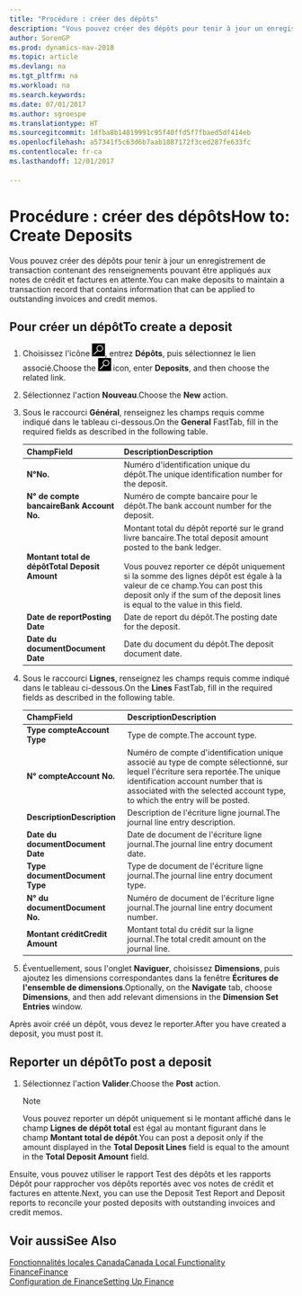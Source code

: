 ```yaml
---
title: "Procédure : créer des dépôts"
description: "Vous pouvez créer des dépôts pour tenir à jour un enregistrement de transaction contenant des renseignements pouvant être appliqués aux notes de crédit et factures en attente."
author: SorenGP
ms.prod: dynamics-nav-2018
ms.topic: article
ms.devlang: na
ms.tgt_pltfrm: na
ms.workload: na
ms.search.keywords: 
ms.date: 07/01/2017
ms.author: sgroespe
ms.translationtype: HT
ms.sourcegitcommit: 1dfba8b14019991c95f40ffd5f7fbaed5df414eb
ms.openlocfilehash: a57341f5c63d6b7aab1887172f3ced287fe633fc
ms.contentlocale: fr-ca
ms.lasthandoff: 12/01/2017

---
```

# <a name="how-to-create-deposits"></a><span data-ttu-id="1d74e-103">Procédure : créer des dépôts</span><span class="sxs-lookup"><span data-stu-id="1d74e-103">How to: Create Deposits</span></span>
<span data-ttu-id="1d74e-104">Vous pouvez créer des dépôts pour tenir à jour un enregistrement de transaction contenant des renseignements pouvant être appliqués aux notes de crédit et factures en attente.</span><span class="sxs-lookup"><span data-stu-id="1d74e-104">You can make deposits to maintain a transaction record that contains information that can be applied to outstanding invoices and credit memos.</span></span>  

## <a name="to-create-a-deposit"></a><span data-ttu-id="1d74e-105">Pour créer un dépôt</span><span class="sxs-lookup"><span data-stu-id="1d74e-105">To create a deposit</span></span>  
1.  <span data-ttu-id="1d74e-106">Choisissez l'icône ![Page ou rapport pour la recherche](../../media/ui-search/search_small.png "icône Page ou rapport pour la recherche"), entrez **Dépôts**, puis sélectionnez le lien associé.</span><span class="sxs-lookup"><span data-stu-id="1d74e-106">Choose the ![Search for Page or Report](../../media/ui-search/search_small.png "Search for Page or Report icon") icon, enter **Deposits**, and then choose the related link.</span></span>  
2.  <span data-ttu-id="1d74e-107">Sélectionnez l'action **Nouveau**.</span><span class="sxs-lookup"><span data-stu-id="1d74e-107">Choose the **New** action.</span></span>  
3.  <span data-ttu-id="1d74e-108">Sous le raccourci **Général**, renseignez les champs requis comme indiqué dans le tableau ci-dessous.</span><span class="sxs-lookup"><span data-stu-id="1d74e-108">On the **General** FastTab, fill in the required fields as described in the following table.</span></span>  

    |<span data-ttu-id="1d74e-109">Champ</span><span class="sxs-lookup"><span data-stu-id="1d74e-109">Field</span></span>|<span data-ttu-id="1d74e-110">Description</span><span class="sxs-lookup"><span data-stu-id="1d74e-110">Description</span></span>|  
    |---------------------------------|---------------------------------------|  
    |<span data-ttu-id="1d74e-111">**N°**</span><span class="sxs-lookup"><span data-stu-id="1d74e-111">**No.**</span></span>|<span data-ttu-id="1d74e-112">Numéro d'identification unique du dépôt.</span><span class="sxs-lookup"><span data-stu-id="1d74e-112">The unique identification number for the deposit.</span></span>|  
    |<span data-ttu-id="1d74e-113">**N° de compte bancaire**</span><span class="sxs-lookup"><span data-stu-id="1d74e-113">**Bank Account No.**</span></span>|<span data-ttu-id="1d74e-114">Numéro de compte bancaire pour le dépôt.</span><span class="sxs-lookup"><span data-stu-id="1d74e-114">The bank account number for the deposit.</span></span>|  
    |<span data-ttu-id="1d74e-115">**Montant total de dépôt**</span><span class="sxs-lookup"><span data-stu-id="1d74e-115">**Total Deposit Amount**</span></span>|<span data-ttu-id="1d74e-116">Montant total du dépôt reporté sur le grand livre bancaire.</span><span class="sxs-lookup"><span data-stu-id="1d74e-116">The total deposit amount posted to the bank ledger.</span></span><br /><br /> <span data-ttu-id="1d74e-117">Vous pouvez reporter ce dépôt uniquement si la somme des lignes dépôt est égale à la valeur de ce champ.</span><span class="sxs-lookup"><span data-stu-id="1d74e-117">You can post this deposit only if the sum of the deposit lines is equal to the value in this field.</span></span>|  
    |<span data-ttu-id="1d74e-118">**Date de report**</span><span class="sxs-lookup"><span data-stu-id="1d74e-118">**Posting Date**</span></span>|<span data-ttu-id="1d74e-119">Date de report du dépôt.</span><span class="sxs-lookup"><span data-stu-id="1d74e-119">The posting date for the deposit.</span></span>|  
    |<span data-ttu-id="1d74e-120">**Date du document**</span><span class="sxs-lookup"><span data-stu-id="1d74e-120">**Document Date**</span></span>|<span data-ttu-id="1d74e-121">Date du document du dépôt.</span><span class="sxs-lookup"><span data-stu-id="1d74e-121">The deposit document date.</span></span>|  
4.  <span data-ttu-id="1d74e-122">Sous le raccourci **Lignes**, renseignez les champs requis comme indiqué dans le tableau ci-dessous.</span><span class="sxs-lookup"><span data-stu-id="1d74e-122">On the **Lines** FastTab, fill in the required fields as described in the following table.</span></span>  

    |<span data-ttu-id="1d74e-123">Champ</span><span class="sxs-lookup"><span data-stu-id="1d74e-123">Field</span></span>|<span data-ttu-id="1d74e-124">Description</span><span class="sxs-lookup"><span data-stu-id="1d74e-124">Description</span></span>|  
    |---------------------------------|---------------------------------------|  
    |<span data-ttu-id="1d74e-125">**Type compte**</span><span class="sxs-lookup"><span data-stu-id="1d74e-125">**Account Type**</span></span>|<span data-ttu-id="1d74e-126">Type de compte.</span><span class="sxs-lookup"><span data-stu-id="1d74e-126">The account type.</span></span>|  
    |<span data-ttu-id="1d74e-127">**N° compte**</span><span class="sxs-lookup"><span data-stu-id="1d74e-127">**Account No.**</span></span>|<span data-ttu-id="1d74e-128">Numéro de compte d'identification unique associé au type de compte sélectionné, sur lequel l'écriture sera reportée.</span><span class="sxs-lookup"><span data-stu-id="1d74e-128">The unique identification account number that is associated with the selected account type, to which the entry will be posted.</span></span>|  
    |<span data-ttu-id="1d74e-129">**Description**</span><span class="sxs-lookup"><span data-stu-id="1d74e-129">**Description**</span></span>|<span data-ttu-id="1d74e-130">Description de l'écriture ligne journal.</span><span class="sxs-lookup"><span data-stu-id="1d74e-130">The journal line entry description.</span></span>|  
    |<span data-ttu-id="1d74e-131">**Date du document**</span><span class="sxs-lookup"><span data-stu-id="1d74e-131">**Document Date**</span></span>|<span data-ttu-id="1d74e-132">Date de document de l'écriture ligne journal.</span><span class="sxs-lookup"><span data-stu-id="1d74e-132">The journal line entry document date.</span></span>|  
    |<span data-ttu-id="1d74e-133">**Type document**</span><span class="sxs-lookup"><span data-stu-id="1d74e-133">**Document Type**</span></span>|<span data-ttu-id="1d74e-134">Type de document de l'écriture ligne journal.</span><span class="sxs-lookup"><span data-stu-id="1d74e-134">The journal line entry document type.</span></span>|  
    |<span data-ttu-id="1d74e-135">**N° du document**</span><span class="sxs-lookup"><span data-stu-id="1d74e-135">**Document No.**</span></span>|<span data-ttu-id="1d74e-136">Numéro de document de l'écriture ligne journal.</span><span class="sxs-lookup"><span data-stu-id="1d74e-136">The journal line entry document number.</span></span>|  
    |<span data-ttu-id="1d74e-137">**Montant crédit**</span><span class="sxs-lookup"><span data-stu-id="1d74e-137">**Credit Amount**</span></span>|<span data-ttu-id="1d74e-138">Montant total du crédit sur la ligne journal.</span><span class="sxs-lookup"><span data-stu-id="1d74e-138">The total credit amount on the journal line.</span></span>|  

5.  <span data-ttu-id="1d74e-139">Éventuellement, sous l'onglet **Naviguer**, choisissez **Dimensions**, puis ajoutez les dimensions correspondantes dans la fenêtre **Écritures de l'ensemble de dimensions**.</span><span class="sxs-lookup"><span data-stu-id="1d74e-139">Optionally, on the **Navigate** tab, choose **Dimensions**, and then add relevant dimensions in the **Dimension Set Entries** window.</span></span>  

<span data-ttu-id="1d74e-140">Après avoir créé un dépôt, vous devez le reporter.</span><span class="sxs-lookup"><span data-stu-id="1d74e-140">After you have created a deposit, you must post it.</span></span>  

## <a name="to-post-a-deposit"></a><span data-ttu-id="1d74e-141">Reporter un dépôt</span><span class="sxs-lookup"><span data-stu-id="1d74e-141">To post a deposit</span></span>  
1. <span data-ttu-id="1d74e-142">Sélectionnez l'action **Valider**.</span><span class="sxs-lookup"><span data-stu-id="1d74e-142">Choose the **Post** action.</span></span>  

    > [!NOTE]  
    >  <span data-ttu-id="1d74e-143">Vous pouvez reporter un dépôt uniquement si le montant affiché dans le champ **Lignes de dépôt total** est égal au montant figurant dans le champ **Montant total de dépôt**.</span><span class="sxs-lookup"><span data-stu-id="1d74e-143">You can post a deposit only if the amount displayed in the **Total Deposit Lines** field is equal to the amount in the **Total Deposit Amount** field.</span></span>  

<span data-ttu-id="1d74e-144">Ensuite, vous pouvez utiliser le rapport Test des dépôts et les rapports Dépôt pour rapprocher vos dépôts reportés avec vos notes de crédit et factures en attente.</span><span class="sxs-lookup"><span data-stu-id="1d74e-144">Next, you can use the Deposit Test Report and Deposit reports to reconcile your posted deposits with outstanding invoices and credit memos.</span></span>  

## <a name="see-also"></a><span data-ttu-id="1d74e-145">Voir aussi</span><span class="sxs-lookup"><span data-stu-id="1d74e-145">See Also</span></span>  
[<span data-ttu-id="1d74e-146">Fonctionnalités locales Canada</span><span class="sxs-lookup"><span data-stu-id="1d74e-146">Canada Local Functionality</span></span>](canada-local-functionality.md)  
[<span data-ttu-id="1d74e-147">Finance</span><span class="sxs-lookup"><span data-stu-id="1d74e-147">Finance</span></span>](../../finance.md)  
[<span data-ttu-id="1d74e-148">Configuration de Finance</span><span class="sxs-lookup"><span data-stu-id="1d74e-148">Setting Up Finance</span></span>](../../finance.md)  


